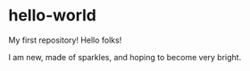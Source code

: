 # hello-world
My first repository!
Hello folks!

I am new, made of sparkles, and hoping to become very bright. 
